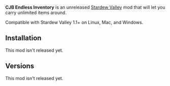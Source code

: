 ﻿**CJB Endless Inventory** is an unreleased [Stardew Valley](http://stardewvalley.net/) mod that
will let you carry unlimited items around.

Compatible with Stardew Valley 1.1+ on Linux, Mac, and Windows.

## Installation
This mod isn't released yet.

## Versions
This mod isn't released yet.
